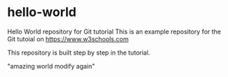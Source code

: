 # hello-world

Hello World repository for Git tutorial
This is an example repository for the Git tutoial on https://www.w3schools.com

This repository is built step by step in the tutorial.

"amazing world modify again"
